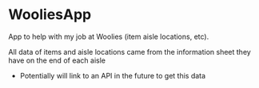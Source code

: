 # WooliesApp
 App to help with my job at Woolies (item aisle locations, etc).

 All data of items and aisle locations came from the information sheet they have on the end of each aisle
 - Potentially will link to an API in the future to get this data
